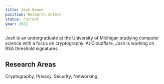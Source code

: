 ```yaml
---
title: Josh Brown
position: Research Intern
status: current
year: 2022
---
```

Josh is an undergraduate at the University of Michigan studying computer science with a focus on cryptography. At
Cloudflare, Josh is working on RSA threshold signatures.

## Research Areas

Cryptography, Privacy, Security, Networking

